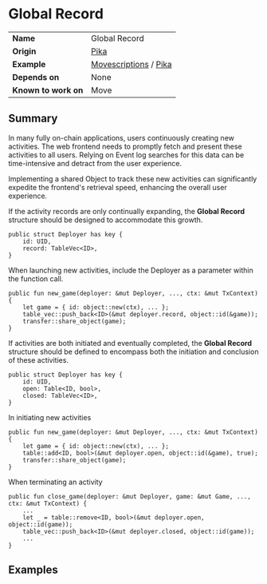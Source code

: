 # Global Record

|||
|-|-|
| **Name** | Global Record |
| **Origin** | [Pika](https://github.com/RandyPen) |
| **Example** | [Movescriptions](https://github.com/movescriptions/movescriptions/blob/main/sui/sources/movescription.move#L233) / [Pika](https://github.com/RandyPen) |
| **Depends on** | None |
| **Known to work on** | Move |

## Summary

In many fully on-chain applications, users continuously creating new activities. The web frontend needs to promptly fetch and present these activities to all users. Relying on Event log searches for this data can be time-intensive and detract from the user experience.  

Implementing a shared Object to track these new activities can significantly expedite the frontend's retrieval speed, enhancing the overall user experience.  

If the activity records are only continually expanding, the **Global Record** structure should be designed to accommodate this growth.  
```move
public struct Deployer has key {
    id: UID,
    record: TableVec<ID>,
}
```

When launching new activities, include the Deployer as a parameter within the function call.  
```move
public fun new_game(deployer: &mut Deployer, ..., ctx: &mut TxContext) {
    let game = { id: object::new(ctx), ... };
    table_vec::push_back<ID>(&mut deployer.record, object::id(&game));
    transfer::share_object(game);
}
```

If activities are both initiated and eventually completed, the **Global Record** structure should be defined to encompass both the initiation and conclusion of these activities.
```move
public struct Deployer has key {
    id: UID,
    open: Table<ID, bool>,
    closed: TableVec<ID>,
}
```

In initiating new activities

```move
public fun new_game(deployer: &mut Deployer, ..., ctx: &mut TxContext) {
    let game = { id: object::new(ctx), ... };
    table::add<ID, bool>(&mut deployer.open, object::id(&game), true);
    transfer::share_object(game);
}
```

When terminating an activity
```move
public fun close_game(deployer: &mut Deployer, game: &mut Game, ..., ctx: &mut TxContext) {
    ...
    let _ = table::remove<ID, bool>(&mut deployer.open, object::id(game));
    table_vec::push_back<ID>(&mut deployer.closed, object::id(game));
    ...
}
```


## Examples
